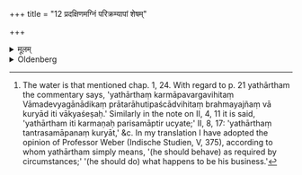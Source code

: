 +++
title = "12 प्रदक्षिणमग्निं परिक्रम्यापां शेषम्"

+++

<details><summary>मूलम्</summary>

प्रदक्षिणमग्निं परिक्रम्यापां शेषं निनीय पूरयित्वा चमसं प्रतिष्ठाप्य यथार्थम् १२
</details>

<details><summary>Oldenberg</summary>

12. [^7]  Having circumambulated the fire so as to turn his right side towards it, having poured out the remains of water, and filled the vessel again, and put it (in its proper place), (he may do) whatever his business is.


[^7]:  The water is that mentioned chap. 1, 24. With regard to p. 21 yathārtham the commentary says, 'yathārthaṃ karmāpavargavihitaṃ Vāmadevyagānādikaṃ prātarāhutipaścādvihitaṃ brahmayajñaṃ vā kuryād iti vākyaśeṣaḥ.' Similarly in the note on II, 4, 11 it is said, 'yathārtham iti karmaṇaḥ parisamāptir ucyate;' II, 8, 17: 'yathārthaṃ tantrasamāpanaṃ kuryāt,' &c. In my translation I have adopted the opinion of Professor Weber (Indische Studien, V, 375), according to whom yathārtham simply means, '(he should behave) as required by circumstances;' '(he should do) what happens to be his business.'
</details>
